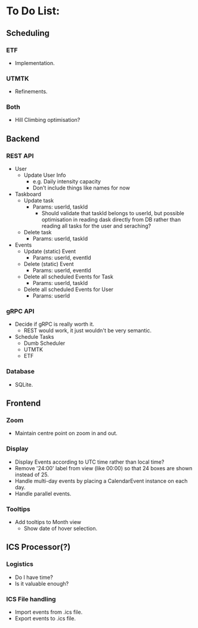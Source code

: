# To Do List:

## Scheduling

### ETF
- Implementation.

### UTMTK
- Refinements.

### Both
- Hill Climbing optimisation?


## Backend

### REST API
- User
  - Update User Info
    - e.g. Daily intensity capacity
    - Don't include things like names for now
- Taskboard
  - Update task
    - Params: userId, taskId
      - Should validate that taskId belongs to userId,
      but possible optimisation in reading dask directly from DB rather
      than reading all tasks for the user and seraching?
  - Delete task
    - Params: userId, taskId
- Events
  - Update (static) Event
    - Params: userId, eventId
  - Delete (static) Event
    - Params: userId, eventId
  - Delete all scheduled Events for Task
    - Params: userId, taskId
  - Delete all scheduled Events for User
    - Params: userId

### gRPC API
- Decide if gRPC is really worth it.
  - REST would work, it just wouldn't be very semantic.
- Schedule Tasks
  - Dumb Scheduler
  - UTMTK
  - ETF

### Database
- SQLite.


## Frontend

### Zoom
- Maintain centre point on zoom in and out.

### Display
- Display Events according to UTC time rather than local time?
- Remove '24:00' label from view (like 00:00) so that 24 boxes are shown instead of 25.
- Handle multi-day events by placing a CalendarEvent instance on each day.
- Handle parallel events.

### Tooltips
- Add tooltips to Month view
  - Show date of hover selection.


## ICS Processor(?)

### Logistics
- Do I have time?
- Is it valuable enough?

### ICS File handling
- Import events from .ics file.
- Export events to .ics file.
